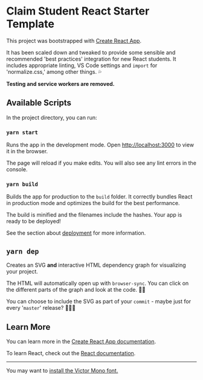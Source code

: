 # Claim Student React Starter Template

This project was bootstrapped with [Create React App](https://github.com/facebook/create-react-app).

It has been scaled down and tweaked to provide some sensible and recommended 'best practices' integration for new React students. It includes appropriate linting, VS Code settings and `import` for 'normalize.css,' among other things. 💦

**Testing and service workers are removed.**

## Available Scripts

In the project directory, you can run:

### `yarn start`

Runs the app in the development mode.
Open [http://localhost:3000](http://localhost:3000) to view it in the browser.

The page will reload if you make edits.
You will also see any lint errors in the console.

### `yarn build`

Builds the app for production to the `build` folder.
It correctly bundles React in production mode and optimizes the build for the best performance.

The build is minified and the filenames include the hashes.
Your app is ready to be deployed!

See the section about [deployment](https://facebook.github.io/create-react-app/docs/deployment) for more information.

## `yarn dep`

Creates an SVG **and** interactive HTML dependency graph for visualizing your project.

The HTML will automatically open up with `browser-sync`. You can click on the different parts of the graph and look at the code. 👏🏽

You can choose to include the SVG as part of your `commit` - maybe just for every '`master`' release? 🤷🏽‍♂️

## Learn More

You can learn more in the [Create React App documentation](https://facebook.github.io/create-react-app/docs/getting-started).

To learn React, check out the [React documentation](https://reactjs.org/).

---

You may want to [install the Victor Mono font.](https://rubjo.github.io/victor-mono/)
